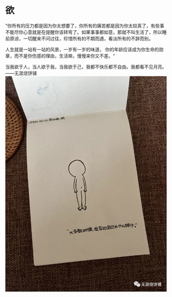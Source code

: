 # 欲
”你所有的压力都是因为你太想要了，你所有的痛苦都是因为你太较真了，有些事不能尽你心意就是在提醒你该转弯了。如果事事都如意，那就不叫生活了，所以睡前原谅，一切醒来不问过往，珍惜所有的不期而遇，看淡所有的不辞而别。

人生就是一站有一站的风景，一岁有一岁的味道， 你的年龄应该成为你生命的勋章，而不是你伤感的理由，生活嘛，慢慢来你又不差。“

当我欲于人，当人欲于我，当我欲于己，我都不快乐都不自由。我都看不见月亮。
    ——无涯烧饼铺
![](img/欲/img-2023-02-26-20-18-44.png)
